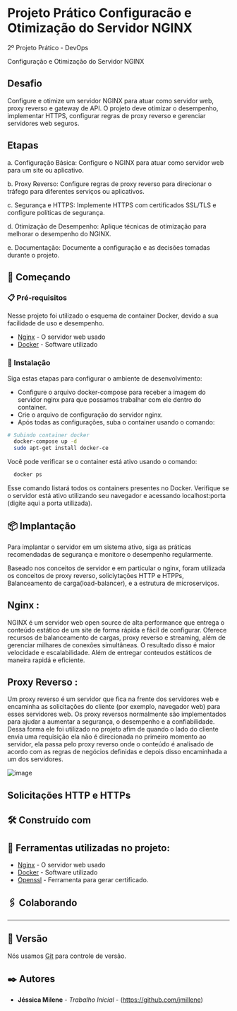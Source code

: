 # Projeto Prático Configuracão e Otimização do Servidor NGINX

2º Projeto Prático - DevOps

Configuração e Otimização do Servidor NGINX

## Desafio

Configure e otimize um servidor NGINX para atuar como servidor web, proxy reverso e gateway de API. O projeto deve otimizar o desempenho, implementar HTTPS, configurar regras de proxy reverso e gerenciar servidores web seguros.


## Etapas

a. Configuração Básica: Configure o NGINX para atuar como servidor web para um site ou aplicativo.

b. Proxy Reverso: Configure regras de proxy reverso para direcionar o tráfego para diferentes serviços ou aplicativos.

c. Segurança e HTTPS: Implemente HTTPS com certificados SSL/TLS e configure políticas de segurança.

d. Otimização de Desempenho: Aplique técnicas de otimização para melhorar o desempenho do NGINX.

e. Documentação: Documente a configuração e as decisões tomadas durante o projeto.


## 🚀 Começando

### 📋 Pré-requisitos

Nesse projeto foi utilizado o esquema de container Docker, devido a sua facilidade de uso e desempenho.

* [Nginx](https://www.nginx.com/) - O servidor web usado
* [Docker](https://www.docker.com/) - Software utilizado

### 🔧 Instalação

Siga estas etapas para configurar o ambiente de desenvolvimento:

- Configure o arquivo docker-compose para receber a imagem do servidor nginx para que possamos trabalhar com ele dentro do container.
- Crie o arquivo de configuração do servidor nginx.
- Após todas as configurações, suba o container usando o comando: 

```bash
# Subindo container docker
  docker-compose up -d
  sudo apt-get install docker-ce
```

Você pode verificar se o container está ativo usando o comando:
```bash
  docker ps
```
Esse comando listará todos os containers presentes no Docker.
Verifique se o servidor está ativo utilizando seu navegador e acessando localhost:porta (digite aqui a porta utilizada).

## 📦 Implantação

Para implantar o servidor em um sistema ativo, siga as práticas recomendadas de segurança e monitore o desempenho regularmente.

Baseado nos conceitos de servidor e em particular o nginx, foram utilizada os conceitos de proxy reverso, soliciytações HTTP e HTPPs, Balanceamento de carga(load-balancer), e a estrutura de microserviços.

## Nginx :

NGINX é um servidor web open source de alta performance que entrega o conteúdo estático de um site de forma rápida e fácil de configurar. Oferece recursos de balanceamento de cargas, proxy reverso e streaming, além de gerenciar milhares de conexões simultâneas. O resultado disso é maior velocidade e escalabilidade. Além de entregar conteudos estáticos de maneira rapidá e eficiente.

## Proxy Reverso :
Um proxy reverso é um servidor que fica na frente dos servidores web e encaminha as solicitações do cliente (por exemplo, navegador web) para esses servidores web. Os proxy reversos normalmente são implementados para ajudar a aumentar a segurança, o desempenho e a confiabilidade. Dessa forma ele foi utilizado no projeto afim de quando o lado do cliente envia uma requisição ela não é direcionada no primeiro momento ao servidor, ela passa pelo proxy reverso onde o conteúdo é analisado de acordo com as regras de negócios definidas e depois disso encaminhada a um dos servidores.

![image](https://github.com/jmillene/Projeto-Pratico-Configuracao-e-Otimizacao-do-Servidor-NGINX/assets/18409332/11d82de7-686f-4e65-b072-de29816da60b)

## Solicitações HTTP e HTTPs



## 🛠️ Construído com

## 🔧 Ferramentas utilizadas no projeto:

* [Nginx](https://www.nginx.com/) - O servidor web usado
* [Docker](https://www.docker.com/) - Software utilizado
* [Openssl](https://sadique.io/blog/2012/06/05/managing-security-certificates-from-the-console-on-windows-mac-os-x-and-linux/) - Ferramenta para gerar certificado.

## 🖇️ Colaborando

***

## 📌 Versão

Nós usamos [Git](https://git-scm.com/) para controle de versão. 

## ✒️ Autores

* **Jéssica Milene** - *Trabalho Inicial* - (https://github.com/jmillene)

